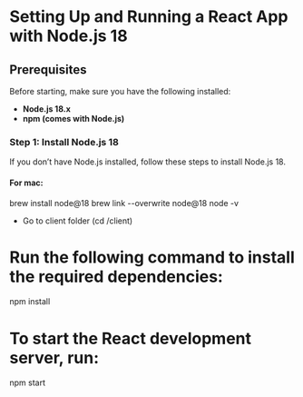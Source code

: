 # Setting Up and Running a React App with Node.js 18

## Prerequisites
Before starting, make sure you have the following installed:
- **Node.js 18.x**
- **npm (comes with Node.js)**

### Step 1: Install Node.js 18

If you don’t have Node.js installed, follow these steps to install Node.js 18.

#### For mac:
brew install node@18
brew link --overwrite node@18
node -v

* Go to client folder (cd /client)

# Run the following command to install the required dependencies:
npm install

# To start the React development server, run:
npm start